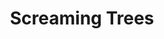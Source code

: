 ---
title: "Screaming Trees"
summary: "Screaming Trees was a unique voice in the Pacific Northwest \"grunge\" scene. Their sound was more psychedelic, garage-rock, and '70s hard rock influenced which made them stand out amongst their peers. After a couple independent releases on local , they were signed to where they released 3 albums before making the jump to Records in 1990. Their Epic debut \"Uncle Anesthesia\" was released around the same time as major label debuts from Smashing Pumpkins, Pearl Jam, Soundgarden, and Alice In Chains hit the stores... but Screaming Trees didn't have their first hit until their second Epic album \"Sweet Oblivion\" came out and their first single from that album appeared on the soundtrack for the movie \"Singles\". The band broke up in 2000, and continued his solo projects from there. and were also involved in the side-project along with singer ."
image: "screaming-trees.jpg"
apple_music_artist_url: "https://music.apple.com/gb/artist/screaming-trees/484823"
---